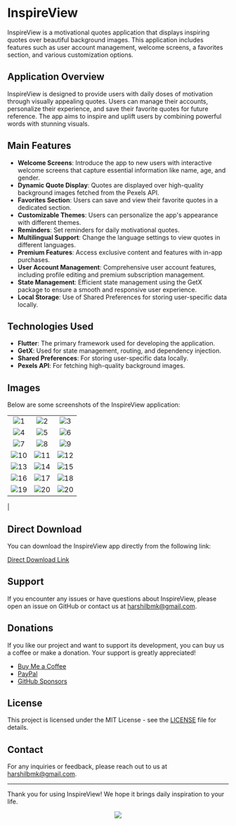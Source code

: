 # InspireView

InspireView is a motivational quotes application that displays inspiring quotes over beautiful background images. This application includes features such as user account management, welcome screens, a favorites section, and various customization options.

## Application Overview

InspireView is designed to provide users with daily doses of motivation through visually appealing quotes. Users can manage their accounts, personalize their experience, and save their favorite quotes for future reference. The app aims to inspire and uplift users by combining powerful words with stunning visuals.

## Main Features

- **Welcome Screens**: Introduce the app to new users with interactive welcome screens that capture essential information like name, age, and gender.
- **Dynamic Quote Display**: Quotes are displayed over high-quality background images fetched from the Pexels API.
- **Favorites Section**: Users can save and view their favorite quotes in a dedicated section.
- **Customizable Themes**: Users can personalize the app's appearance with different themes.
- **Reminders**: Set reminders for daily motivational quotes.
- **Multilingual Support**: Change the language settings to view quotes in different languages.
- **Premium Features**: Access exclusive content and features with in-app purchases.
- **User Account Management**: Comprehensive user account features, including profile editing and premium subscription management.
- **State Management**: Efficient state management using the GetX package to ensure a smooth and responsive user experience.
- **Local Storage**: Use of Shared Preferences for storing user-specific data locally.

## Technologies Used

- **Flutter**: The primary framework used for developing the application.
- **GetX**: Used for state management, routing, and dependency injection.
- **Shared Preferences**: For storing user-specific data locally.
- **Pexels API**: For fetching high-quality background images.

## Images

Below are some screenshots of the InspireView application:

| | | |
|:-------------------------:|:-------------------------:|:-------------------------:|
| ![1](https://github.com/user-attachments/assets/fe7fee43-3a9e-4fdd-bbcd-68ee9befbfdd)|![2](https://github.com/user-attachments/assets/d9da772e-eb65-4980-9800-089995fc0e64)| ![3](https://github.com/user-attachments/assets/a05cefa9-377f-4dd9-968d-32e0f4a8f572)|
| ![4](https://github.com/user-attachments/assets/68344c41-2650-4cc3-b26b-8221e336b5d0)|![5](https://github.com/user-attachments/assets/be7da16e-f6ef-4006-91d5-598192da6dc4)| ![6](https://github.com/user-attachments/assets/218f963c-9991-4af5-b2cb-a18725546a8c)|
| ![7](https://github.com/user-attachments/assets/c04ba3d6-ccce-467a-b186-f312cc18ebfa)| ![8](https://github.com/user-attachments/assets/8533f66d-808c-49d7-beae-d7efe7e45615) | ![9](https://github.com/user-attachments/assets/92848aa0-3911-45c4-b096-bee8c019b80f) |
| ![10](https://github.com/user-attachments/assets/a516a7ca-1e16-478a-82a4-11b6ba733237) | ![11](https://github.com/user-attachments/assets/3cacd940-c3ce-4c12-bd70-725be1d744f2) | ![12](https://github.com/user-attachments/assets/2e1ce1a6-ecc3-4cf3-ae68-144fa1d6c5b1) |
| ![13](https://github.com/user-attachments/assets/5ffced81-4bd6-4627-a2f4-c623cc8be4a4) | ![14](https://github.com/user-attachments/assets/ef053c9e-108e-4e1d-abf6-6811411b7716) | ![15](https://github.com/user-attachments/assets/08633903-d81e-4b3f-bac0-8e3e4fa34c14) |
| ![16](https://github.com/user-attachments/assets/f5afeed5-70cb-445d-8f12-d18a7ab71f83)| ![17](https://github.com/user-attachments/assets/b59a2ebc-358d-4029-aed8-26f6edc5155c) | ![18](https://github.com/user-attachments/assets/a27f593d-14a7-42bc-9d1f-933291e3b601) |
| ![19](https://github.com/user-attachments/assets/059ac11b-f795-46a2-9b46-4909855ae2af) | ![20](https://github.com/user-attachments/assets/da3ce70b-537d-48d5-8b00-0aaabdb6d3c7) | ![20](https://github.com/user-attachments/assets/5eee316d-8a2b-4e82-8604-59ac1f692985)
|


## Direct Download

You can download the InspireView app directly from the following link:

[Direct Download Link](https://github.com/harshilchovatiya/InspireView/releases/download/v0.0.1/InspireView.apk)



## Support

If you encounter any issues or have questions about InspireView, please open an issue on GitHub or contact us at [harshilbmk@gmail.com](mailto:harshilbmk@gmail.com).

## Donations

If you like our project and want to support its development, you can buy us a coffee or make a donation. Your support is greatly appreciated!

- [Buy Me a Coffee](https://www.buymeacoffee.com/harshilbmk)
- [PayPal](https://www.paypal.me/harshilbmk)
- [GitHub Sponsors](https://github.com/sponsors/harshilchovatiya)


## License

This project is licensed under the MIT License - see the [LICENSE](https://github.com/harshilchovatiya/InspireView/blob/main/LICENSE) file for details.

## Contact

For any inquiries or feedback, please reach out to us at [harshilbmk@gmail.com](mailto:harshilbmk@gmail.com).

---

Thank you for using InspireView! We hope it brings daily inspiration to your life.


<div align="center">
<img src="https://komarev.com/ghpvc/?username=harshilchovatiya&&style=flat-square" align="center" />
</div>  
